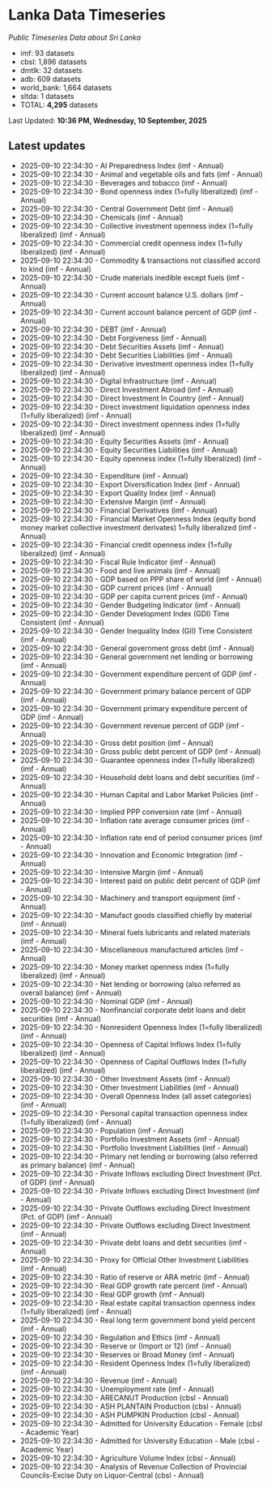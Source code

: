 # Lanka Data Timeseries
*Public Timeseries Data about Sri Lanka*

* imf: 93 datasets
* cbsl: 1,896 datasets
* dmtlk: 32 datasets
* adb: 609 datasets
* world_bank: 1,664 datasets
* sltda: 1 datasets
* TOTAL: **4,295** datasets

Last Updated: **10:36 PM, Wednesday, 10 September, 2025**

## Latest updates

* 2025-09-10 22:34:30 - AI Preparedness Index (imf - Annual)
* 2025-09-10 22:34:30 - Animal and vegetable oils and fats (imf - Annual)
* 2025-09-10 22:34:30 - Beverages and tobacco (imf - Annual)
* 2025-09-10 22:34:30 - Bond openness index (1=fully liberalized) (imf - Annual)
* 2025-09-10 22:34:30 - Central Government Debt (imf - Annual)
* 2025-09-10 22:34:30 - Chemicals (imf - Annual)
* 2025-09-10 22:34:30 - Collective investment openness index (1=fully liberalized) (imf - Annual)
* 2025-09-10 22:34:30 - Commercial credit openness index (1=fully liberalized) (imf - Annual)
* 2025-09-10 22:34:30 - Commodity & transactions not classified accord to kind (imf - Annual)
* 2025-09-10 22:34:30 - Crude materials inedible except fuels (imf - Annual)
* 2025-09-10 22:34:30 - Current account balance U.S. dollars (imf - Annual)
* 2025-09-10 22:34:30 - Current account balance percent of GDP (imf - Annual)
* 2025-09-10 22:34:30 - DEBT (imf - Annual)
* 2025-09-10 22:34:30 - Debt Forgiveness (imf - Annual)
* 2025-09-10 22:34:30 - Debt Securities Assets (imf - Annual)
* 2025-09-10 22:34:30 - Debt Securities Liabilities (imf - Annual)
* 2025-09-10 22:34:30 - Derivative investment openness index (1=fully liberalized) (imf - Annual)
* 2025-09-10 22:34:30 - Digital Infrastructure (imf - Annual)
* 2025-09-10 22:34:30 - Direct Investment Abroad (imf - Annual)
* 2025-09-10 22:34:30 - Direct Investment In Country (imf - Annual)
* 2025-09-10 22:34:30 - Direct investment liquidation openness index (1=fully liberalized) (imf - Annual)
* 2025-09-10 22:34:30 - Direct investment openness index (1=fully liberalized) (imf - Annual)
* 2025-09-10 22:34:30 - Equity Securities Assets (imf - Annual)
* 2025-09-10 22:34:30 - Equity Securities Liabilities (imf - Annual)
* 2025-09-10 22:34:30 - Equity openness index (1=fully liberalized) (imf - Annual)
* 2025-09-10 22:34:30 - Expenditure (imf - Annual)
* 2025-09-10 22:34:30 - Export Diversification Index (imf - Annual)
* 2025-09-10 22:34:30 - Export Quality Index (imf - Annual)
* 2025-09-10 22:34:30 - Extensive Margin (imf - Annual)
* 2025-09-10 22:34:30 - Financial Derivatives (imf - Annual)
* 2025-09-10 22:34:30 - Financial Market Openness Index (equity bond money market collective investment derivates) 1=fully liberalized (imf - Annual)
* 2025-09-10 22:34:30 - Financial credit openness index (1=fully liberalized) (imf - Annual)
* 2025-09-10 22:34:30 - Fiscal Rule Indicator (imf - Annual)
* 2025-09-10 22:34:30 - Food and live animals (imf - Annual)
* 2025-09-10 22:34:30 - GDP based on PPP share of world (imf - Annual)
* 2025-09-10 22:34:30 - GDP current prices (imf - Annual)
* 2025-09-10 22:34:30 - GDP per capita current prices (imf - Annual)
* 2025-09-10 22:34:30 - Gender Budgeting Indicator (imf - Annual)
* 2025-09-10 22:34:30 - Gender Development Index (GDI) Time Consistent (imf - Annual)
* 2025-09-10 22:34:30 - Gender Inequality Index (GII) Time Consistent (imf - Annual)
* 2025-09-10 22:34:30 - General government gross debt (imf - Annual)
* 2025-09-10 22:34:30 - General government net lending or borrowing (imf - Annual)
* 2025-09-10 22:34:30 - Government expenditure percent of GDP (imf - Annual)
* 2025-09-10 22:34:30 - Government primary balance percent of GDP (imf - Annual)
* 2025-09-10 22:34:30 - Government primary expenditure percent of GDP (imf - Annual)
* 2025-09-10 22:34:30 - Government revenue percent of GDP (imf - Annual)
* 2025-09-10 22:34:30 - Gross debt position (imf - Annual)
* 2025-09-10 22:34:30 - Gross public debt percent of GDP (imf - Annual)
* 2025-09-10 22:34:30 - Guarantee openness index (1=fully liberalized) (imf - Annual)
* 2025-09-10 22:34:30 - Household debt loans and debt securities (imf - Annual)
* 2025-09-10 22:34:30 - Human Capital and Labor Market Policies (imf - Annual)
* 2025-09-10 22:34:30 - Implied PPP conversion rate (imf - Annual)
* 2025-09-10 22:34:30 - Inflation rate average consumer prices (imf - Annual)
* 2025-09-10 22:34:30 - Inflation rate end of period consumer prices (imf - Annual)
* 2025-09-10 22:34:30 - Innovation and Economic Integration (imf - Annual)
* 2025-09-10 22:34:30 - Intensive Margin (imf - Annual)
* 2025-09-10 22:34:30 - Interest paid on public debt percent of GDP (imf - Annual)
* 2025-09-10 22:34:30 - Machinery and transport equipment (imf - Annual)
* 2025-09-10 22:34:30 - Manufact goods classified chiefly by material (imf - Annual)
* 2025-09-10 22:34:30 - Mineral fuels lubricants and related materials (imf - Annual)
* 2025-09-10 22:34:30 - Miscellaneous manufactured articles (imf - Annual)
* 2025-09-10 22:34:30 - Money market openness index (1=fully liberalized) (imf - Annual)
* 2025-09-10 22:34:30 - Net lending or borrowing (also referred as overall balance) (imf - Annual)
* 2025-09-10 22:34:30 - Nominal GDP (imf - Annual)
* 2025-09-10 22:34:30 - Nonfinancial corporate debt loans and debt securities (imf - Annual)
* 2025-09-10 22:34:30 - Nonresident Openness Index (1=fully liberalized) (imf - Annual)
* 2025-09-10 22:34:30 - Openness of Capital Inflows Index (1=fully liberalized) (imf - Annual)
* 2025-09-10 22:34:30 - Openness of Capital Outflows Index (1=fully liberalized) (imf - Annual)
* 2025-09-10 22:34:30 - Other Investment Assets (imf - Annual)
* 2025-09-10 22:34:30 - Other Investment Liabilities (imf - Annual)
* 2025-09-10 22:34:30 - Overall Openness Index (all asset categories) (imf - Annual)
* 2025-09-10 22:34:30 - Personal capital transaction openness index (1=fully liberalized) (imf - Annual)
* 2025-09-10 22:34:30 - Population (imf - Annual)
* 2025-09-10 22:34:30 - Portfolio Investment Assets (imf - Annual)
* 2025-09-10 22:34:30 - Portfolio Investment Liabilities (imf - Annual)
* 2025-09-10 22:34:30 - Primary net lending or borrowing (also referred as primary balance) (imf - Annual)
* 2025-09-10 22:34:30 - Private Inflows excluding Direct Investment (Pct. of GDP) (imf - Annual)
* 2025-09-10 22:34:30 - Private Inflows excluding Direct Investment (imf - Annual)
* 2025-09-10 22:34:30 - Private Outflows excluding Direct Investment (Pct. of GDP) (imf - Annual)
* 2025-09-10 22:34:30 - Private Outflows excluding Direct Investment (imf - Annual)
* 2025-09-10 22:34:30 - Private debt loans and debt securities (imf - Annual)
* 2025-09-10 22:34:30 - Proxy for Official Other Investment Liabilities (imf - Annual)
* 2025-09-10 22:34:30 - Ratio of reserve or ARA metric (imf - Annual)
* 2025-09-10 22:34:30 - Real GDP growth rate percent (imf - Annual)
* 2025-09-10 22:34:30 - Real GDP growth (imf - Annual)
* 2025-09-10 22:34:30 - Real estate capital transaction openness index (1=fully liberalized) (imf - Annual)
* 2025-09-10 22:34:30 - Real long term government bond yield percent (imf - Annual)
* 2025-09-10 22:34:30 - Regulation and Ethics (imf - Annual)
* 2025-09-10 22:34:30 - Reserve or (Import or 12) (imf - Annual)
* 2025-09-10 22:34:30 - Reserves or Broad Money (imf - Annual)
* 2025-09-10 22:34:30 - Resident Openness Index (1=fully liberalized) (imf - Annual)
* 2025-09-10 22:34:30 - Revenue (imf - Annual)
* 2025-09-10 22:34:30 - Unemployment rate (imf - Annual)
* 2025-09-10 22:34:30 - ARECANUT Production (cbsl - Annual)
* 2025-09-10 22:34:30 - ASH PLANTAIN Production (cbsl - Annual)
* 2025-09-10 22:34:30 - ASH PUMPKIN Production (cbsl - Annual)
* 2025-09-10 22:34:30 - Admitted for University Education - Female (cbsl - Academic Year)
* 2025-09-10 22:34:30 - Admitted for University Education - Male (cbsl - Academic Year)
* 2025-09-10 22:34:30 - Agriculture Volume Index (cbsl - Annual)
* 2025-09-10 22:34:30 - Analysis of Revenue Collection of Provincial Councils-Excise Duty on Liquor-Central (cbsl - Annual)